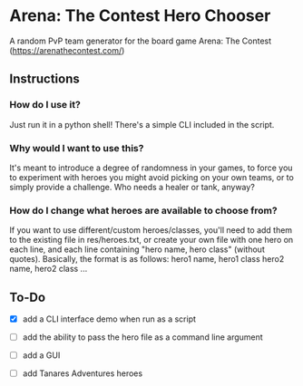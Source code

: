 # Arena: The Contest Hero Chooser
A random PvP team generator for the board game Arena: The Contest (https://arenathecontest.com/)

## Instructions
### How do I use it?
Just run it in a python shell! There's a simple CLI included in the script.

### Why would I want to use this?
It's meant to introduce a degree of randomness in your games, to force you to experiment with heroes you might avoid picking on your own teams, or to simply provide a challenge. Who needs a healer or tank, anyway?

### How do I change what heroes are available to choose from?
If you want to use different/custom heroes/classes, you'll need to add them to the existing file in res/heroes.txt, or create your own file with one hero on each line, and each line containing "hero name, hero class" (without quotes). Basically, the format is as follows:
  hero1 name, hero1 class
  hero2 name, hero2 class
  ...

## To-Do
- [x] add a CLI interface demo when run as a script
- [ ] add the ability to pass the hero file as a command line argument
- [ ] add a GUI
- [ ] add Tanares Adventures heroes
 
